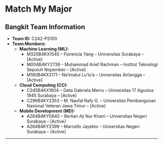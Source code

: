 # Match My Major
## Bangkit Team Information
- **Team ID:** C242-PS100  
- **Team Members:**
  - **Machine Learning (ML):**
    - M320B4KX1545 – Florencia Yang – Universitas Surabaya – [Active]  
    - M004B4KY2738 – Muhammad Arief Rachman – Institut Teknologi Sepuluh Nopember – [Active]  
    - M180B4KX3171 – Na’imatul Lu’lu’a – Universitas Airlangga – [Active]  
  - **Cloud Computing (CC):**
    - C345B4KX1604 – Geta Gabriela Merru – Universitas 17 Agustus 1945 Surabaya – [Active]  
    - C296B4KY2353 – M. Naufal Rafy G. – Universitas Pembangunan Nasional Veteran Jawa Timur – [Active]  
  - **Mobile Development (MD):**
    - A284B4KY0840 – Berlian Aji Nur Khairi – Universitas Negeri Surabaya – [Active]  
    - A284B4KY2399 – Marcello Jayekto – Universitas Negeri Surabaya – [Active]  

---
